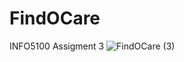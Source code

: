 # FindOCare
INFO5100 Assigment 3
![FindOCare (3)](https://user-images.githubusercontent.com/113447127/199374684-2a2a57cd-22be-4a55-8260-2c7cfaf96b28.png)
